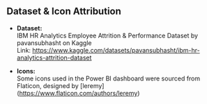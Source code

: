 ## Dataset & Icon Attribution  

- **Dataset:**  
  IBM HR Analytics Employee Attrition & Performance Dataset by pavansubhasht on Kaggle  
  Link: https://www.kaggle.com/datasets/pavansubhasht/ibm-hr-analytics-attrition-dataset  

- **Icons:**  
  Some icons used in the Power BI dashboard were sourced from Flaticon, designed by [leremy]
  (https://www.flaticon.com/authors/leremy)
